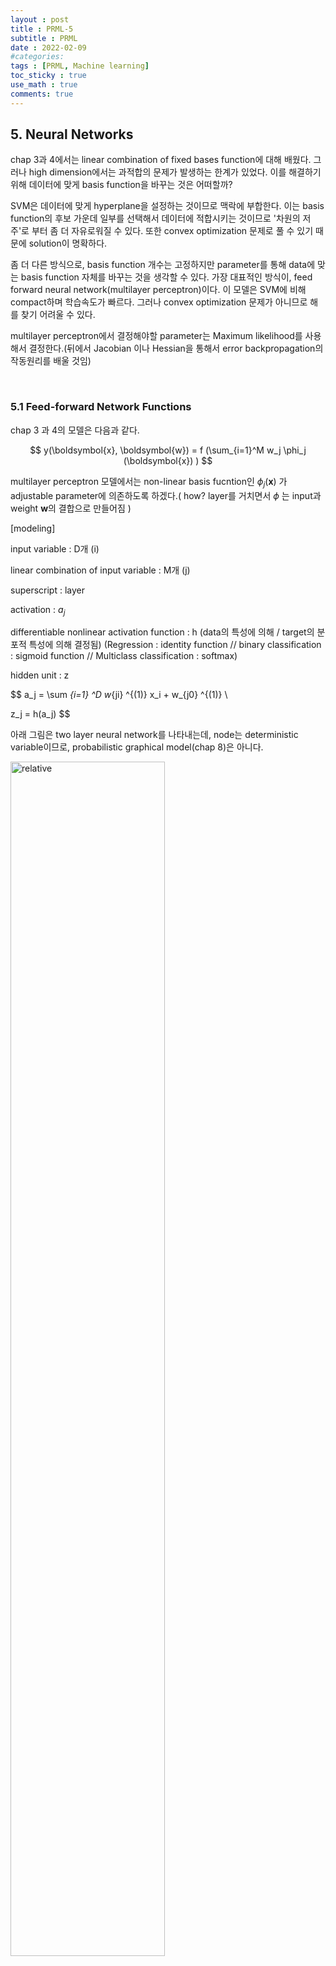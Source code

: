 ```yaml
---
layout : post
title : PRML-5
subtitle : PRML
date : 2022-02-09
#categories:
tags : [PRML, Machine learning]
toc_sticky : true
use_math : true
comments: true
--- 
```



## 5. Neural Networks

chap 3과 4에서는 linear combination of fixed bases function에 대해 배웠다. 그러나 high dimension에서는 과적합의 문제가 발생하는 한계가 있었다. 이를 해결하기 위해 데이터에 맞게 basis function을 바꾸는 것은 어떠할까? 

SVM은 데이터에 맞게 hyperplane을 설정하는 것이므로 맥락에 부합한다. 이는 basis function의 후보 가운데 일부를 선택해서 데이터에 적합시키는 것이므로 '차원의 저주'로 부터 좀 더 자유로워질 수 있다. 또한 convex optimization 문제로 풀 수 있기 때문에 solution이 명확하다.

좀 더 다른 방식으로, basis function 개수는 고정하지만 parameter를 통해 data에 맞는 basis function 자체를 바꾸는 것을 생각할 수 있다. 가장 대표적인 방식이, feed forward neural network(multilayer perceptron)이다. 이 모델은 SVM에 비해 compact하며 학습속도가 빠르다. 그러나 convex optimization 문제가 아니므로 해를 찾기 어려울 수 있다. 

multilayer perceptron에서 결정해야할 parameter는 Maximum likelihood를 사용해서 결정한다.(뒤에서 Jacobian 이나 Hessian을 통해서 error backpropagation의 작동원리를 배울 것임)


<br>


### 5.1 Feed-forward Network Functions

chap 3 과 4의 모델은 다음과 같다.

$$
y(\boldsymbol{x}, \boldsymbol{w}) = f (\sum_{i=1}^M w_j \phi_j (\boldsymbol{x}) )
$$

multilayer perceptron 모델에서는 non-linear basis fucntion인 $\phi_j (\boldsymbol{x})$ 가 adjustable parameter에 의존하도록 하겠다.( how? layer를 거치면서 
$\phi$ 는 input과 weight 
$\boldsymbol{w}$의 결합으로 만들어짐 )

[modeling]

input variable : D개 (i)

linear combination of input variable : M개 (j)

superscript : layer

activation : 
$a_j$

differentiable nonlinear activation function : h (data의 특성에 의해 / target의 분포적 특성에 의해 결정됨) (Regression : identity function // binary classification : sigmoid function // Multiclass classification : softmax)

hidden unit : z

$$
a_j = \sum _{i=1} ^D w_{ji} ^{(1)} x_i + w_{j0} ^{(1)} \\

z_j = h(a_j)
$$

아래 그림은 two layer neural network를 나타내는데, node는 deterministic variable이므로, probabilistic graphical model(chap 8)은 아니다. 

<img src='{{"/assets/img/prml-5-1.png"| relative_url}}'  width="70%" height="70%" title="1" alt='relative'>

식과 그림에서도 알 수 있듯, 각 layer는 perceptron 모델과 매우 유사하다. 결국 perceptron 모델 또한 에러를 줄이는 perceptron parameter w를 결정하고자 한다. 그러나 perceptron 모델은 class를 +1 과 -1 로 나누는 데에서 activation function이 step function인 반면, neural network에서는 differentiable 하다는 것이 차이라 할 수 있다. 

만약 hidden unit이 linear라면 결국 식 (5.7) 와 같이 중첩해서 식을 쓸 필요가 없고, input 과 output만이 있는 매우 simple한 모델을 만들 수 있을 것이다. 이러한 형태는 나중에 12장에서 배울 principal component analysis와 매우 유사하다고 할 수 있다.


network architecture에서 자주 사용되는 skip-layer connection은 경사소실을 막아, sparse 모델이 특정 gredient에만 영향을 크게 받는 것을 방지한다.

"모든 input 과 oupter이 hidden layer 에 의해 연결된다면 weight는 어떻게 정할 것인가 => maximum likelihood and Bayesian apporach "

아래 그림은 hidden unit과 network 학습 결과를 보여준다.


<img src='{{"/assets/img/prml-5-2.png"| relative_url}}'  width="70%" height="70%" title="1" alt='relative'>


<img src='{{"/assets/img/prml-5-3.png"| relative_url}}'  width="70%" height="70%" title="1" alt='relative'>


<br>


#### 5.1.1 Weight-space symmetries

feed-forward network의 특징 중 하나는, weight vector에 대한 multiple distinct choice 가 결국 같은 mapping function을 만들어 낸다는 것이다. 

ex1 ) tanh function와 같은 기함수의 특징을 활용할 때 M개의 hidden unit에 대해 $2^M$ 개의 weight vector가 동일한 network를 만들어 낼 것이다. 

ex2 ) hidden unit의 순서를 바꾸면 된다.  


<br>


### 5.2 Network Training


polynomial curve fitting(chap 1) 에서는 sum of square error function을 minimize 하는 parameter 값을 추정하는 것을 배웠다. neural network에서도 마찬가지로 parameter를 추정하는 것이 중요하다. 

우선 network output에 대한 확률적 접근을 할 수 있다.

target $\boldsymbol{t}$ 가 Gaussian distribution을 따른다고 생각해보자. Regression setting에서 unit activation function을 생각하면 parameter에 대한 MLE를 찾을 수 있다. 또한 Gaussian 가정 하에서는 likelihood function을 최대화 하는 것은 sum of square error function을 최소화 하는 것과 같다. 

가우시안의 경우에는 convex 문제를 쉽게 풀 수 있지만, 실제로 많은 경우에는 network function이 non-linearity를 가지고 있고, error function 또한 마찬가지이다. => analytic 하게 구해야 한다.


binary classification의 경우는 maximum likelihood 방식으로 parameter를 추정하는 것이 cross entropy error function을 최소화 하는 것과 동일하다. (sum of square error는 학습의 속도 또한 느리며, ML 방식에서 도출할 수 없는 error 이므로 generalization이 어렵다) 또한 target이 특정 분포를 따르는 것이 아니라, 0 또는 1로 명확하게 labelling 되어 있기 때문에 분산을 정의할 필요가 없다. 


binary classification with multiple target의 경우, linear classification은 각 linear model이 output과 각각 linearly independent 하게 영향을 주지만, neural network에서는 각 input이 각 output에 non-linearly 영향을 준다는 것이다. 

<br>


#### 5.2.1 Parameter optimization

geometric apporach

<img src='{{"/assets/img/prml-5-4.png"| relative_url}}'  width="70%" height="70%" title="1" alt='relative'>



weight space에서 $\delta \boldsymbol{w}$ 만큼 움직였을 때, error function의 변화는 
$\delta E \simeq \delta \boldsymbol{w}^T \nabla E(\boldsymbol{w}$) 이고 이때 gredient는 error를 가장 많이 줄이는 방향이다. 따라서 gredient가 0에 매우 근사할 때 error를 가장 작게 하는 값에 도달했다고 할 수 있다.

"Points at which the gradient vanishes are called stationary points and may be further classified into minima, maxima, and saddle point"

Network 안에는 수많은 inequivalent stationary point 와 inequivalent minima 가 존재한다. 그러나 반드시 global minima를 찾을 필요는 없으며 존재하지 않을 수도 있다. 실제로 할 수 있는 것은 local minima 후보지를 몇개 선정한 다음 이를 비교해서 최적의 값을 찾는 것이다. 

(Newton-Rhapson 방법과 같이 iterative하게 parameter 값을 추정해야할 경우도 있다.)

<br>